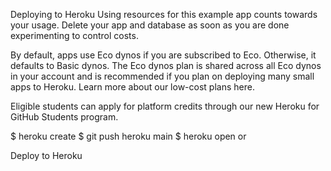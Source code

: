 Deploying to Heroku
Using resources for this example app counts towards your usage. Delete your app and database as soon as you are done experimenting to control costs.

By default, apps use Eco dynos if you are subscribed to Eco. Otherwise, it defaults to Basic dynos. The Eco dynos plan is shared across all Eco dynos in your account and is recommended if you plan on deploying many small apps to Heroku. Learn more about our low-cost plans here.

Eligible students can apply for platform credits through our new Heroku for GitHub Students program.

$ heroku create
$ git push heroku main
$ heroku open
or

Deploy to Heroku

